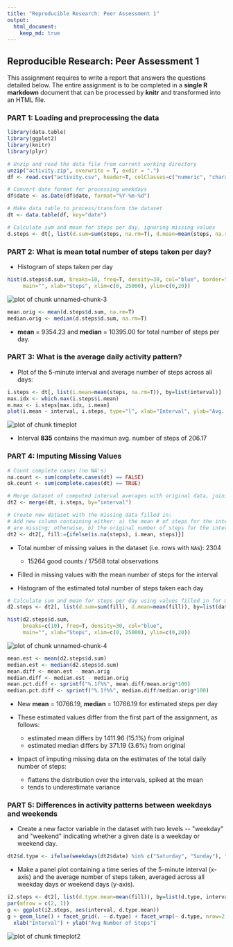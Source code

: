 ```yaml
---
title: "Reproducible Research: Peer Assessment 1"
output: 
  html_document:
    keep_md: true
---
```

## Reproducible Research: Peer Assessment 1
This assignment requires to write a report that answers the questions detailed below. The entire assignment is to be completed in a **single R markdown** document that can be processed by **knitr** and transformed into an HTML file.

### PART 1: Loading and preprocessing the data

```r
library(data.table)
library(ggplot2)
library(knitr)
library(plyr)
```


```r
# Unzip and read the data file from current working directory
unzip("activity.zip", overwrite = T, exdir = ".")
df <- read.csv("activity.csv", header=T, colClasses=c("numeric", "character", "numeric"))

# Convert date format for processing weekdays
df$date <- as.Date(df$date, format="%Y-%m-%d")

# Make data table to process/transform the dataset
dt <- data.table(df, key="date")

# Calculate sum and mean for steps per day, ignoring missing values
d.steps <- dt[, list(d.sum=sum(steps, na.rm=T), d.mean=mean(steps, na.rm=T)), by=list(date)]
```

### PART 2: What is mean total number of steps taken per day?
- Histogram of steps taken per day  


```r
hist(d.steps$d.sum, breaks=10, freq=T, density=30, col="blue", border="grey",
     main="", xlab="Steps", xlim=c(0, 25000), ylim=c(0,20))
```

![plot of chunk unnamed-chunk-3](figure/unnamed-chunk-3.png) 

```r
mean.orig <- mean(d.steps$d.sum, na.rm=T)
median.orig <- median(d.steps$d.sum, na.rm=T)
```

- **mean** = 9354.23 and **median** = 10395.00 for total number of steps per day.

### PART 3: What is the average daily activity pattern?
- Plot of the 5-minute interval and average number of steps across all days:  


```r
i.steps <- dt[, list(i.mean=mean(steps, na.rm=T)), by=list(interval)]
max.idx <- which.max(i.steps$i.mean)
m.max <- i.steps[max.idx, i.mean]
plot(i.mean ~ interval, i.steps, type="l", xlab="Interval", ylab="Avg. Number of Steps")
```

![plot of chunk timeplot](figure/timeplot.png) 

- Interval **835** contains the maximun avg. number of steps of 206.17

### PART 4: Imputing Missing Values

```r
# Count complete cases (no NA's)
na.count <- sum(complete.cases(dt) == FALSE)
ok.count <- sum(complete.cases(dt) == TRUE)

# Merge dataset of computed interval averages with original data, joining by the interval
dt2 <- merge(dt, i.steps, by="interval")

# Create new dataset with the missing data filled in:
# Add new column containing either: a) the mean # of steps for the interval, when steps
# are missing; otherwise, b) the original number of steps for the interval
dt2 <- dt2[, fill:={ifelse(is.na(steps), i.mean, steps)}]
```
- Total number of missing values in the dataset (i.e. rows with `NA`s): 2304

    - 15264 good counts / 17568 total observations

- Filled in missing values with the mean number of steps for the interval
- Histogram of the estimated total number of steps taken each day
  

```r
# Calculate sum and mean for steps per day using values filled in for missing data
d2.steps <- dt2[, list(d.sum=sum(fill), d.mean=mean(fill)), by=list(date)]

hist(d2.steps$d.sum,
     breaks=c(10), freq=T, density=30, col="blue",
     main="", xlab="Steps", xlim=c(0, 25000), ylim=c(0,20))
```

![plot of chunk unnamed-chunk-4](figure/unnamed-chunk-4.png) 

```r
mean.est <- mean(d2.steps$d.sum)
median.est <- median(d2.steps$d.sum)
mean.diff <- mean.est - mean.orig
median.diff <- median.est - median.orig
mean.pct.diff <- sprintf("%.1f%%", mean.diff/mean.orig*100)
median.pct.diff <- sprintf("%.1f%%", median.diff/median.orig*100)
```

- New **mean** = 10766.19, **median** = 10766.19 for  estimated steps per day

- These estimated values differ from the first part of the assignment, as follows:

    + estimated mean differs by 1411.96 (15.1%) from original
    + estimated median differs by 371.19 (3.6%) from original

- Impact of imputing missing data on the estimates of the total daily number of steps:

    - flattens the distribution over the intervals, spiked at the mean
    - tends to underestimate variance

### PART 5: Differences in activity patterns between weekdays and weekends

- Create a new factor variable in the dataset with two levels -- "weekday" and "weekend" indicating whether a given date is a weekday or weekend day.

```r
dt2$d.type <- ifelse(weekdays(dt2$date) %in% c("Saturday", "Sunday"), "weekend", "weekday")
```

- Make a panel plot containing a time series of the 5-minute interval (x-axis) and the average number of steps taken, averaged across all weekday days or weekend days (y-axis).


```r
i2.steps <- dt2[, list(d.type.mean=mean(fill)), by=list(d.type, interval)]
par(mfrow = c(2, 1))
g <- ggplot(i2.steps, aes(interval, d.type.mean))
g + geom_line() + facet_grid(. ~ d.type) + facet_wrap(~ d.type, nrow=2, ncol=1) +
  xlab("Interval") + ylab("Avg Number of Steps")
```

![plot of chunk timeplot2](figure/timeplot2.png) 
